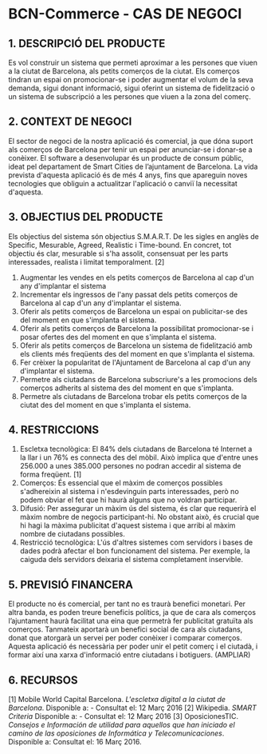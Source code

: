 ﻿# BCN-Commerce - CAS DE NEGOCI #

## 1. DESCRIPCIÓ DEL PRODUCTE
Es vol construir un sistema que permeti aproximar a les persones que viuen
a la ciutat de Barcelona, als petits comerços de la ciutat.
Els comerços tindran un espai on promocionar-se i poder augmentar el volum
de la seva demanda, sigui donant informació, sigui oferint un sistema de fidelització
o un sistema de subscripció a les persones que viuen a la zona del comerç.

## 2. CONTEXT DE NEGOCI
El sector de negoci de la nostra aplicació és comercial, ja que dóna suport
als comerços de Barcelona per tenir un espai per anunciar-se i donar-se a conèixer.
El software a desenvolupar és un producte de consum públic, ideat pel
departament de Smart Cities de l’ajuntament de Barcelona. La vida prevista d'aquesta
aplicació és de més 4 anys, fins que apareguin noves tecnologies que obliguin
a actualitzar l'aplicació o canviï la necessitat d'aquesta.

## 3. OBJECTIUS DEL PRODUCTE 
Els objectius del sistema són objectius S.M.A.R.T. De les sigles en anglès de Specific, Mesurable, Agreed, Realistic i Time-bound. En concret,
tot objectiu és clar, mesurable si s'ha assolit, consensuat per les parts interessades, realista i limitat temporalment. [2]

1. Augmentar les vendes en els petits comerços de Barcelona al cap d'un any d'implantar el sistema
2. Incrementar els ingressos de l'any passat dels petits comerços de Barcelona al cap d'un any d'implantar el sistema.
3. Oferir als petits comerços de Barcelona un espai on publicitar-se des del moment en que s'implanta el sistema.
4. Oferir als petits comerços de Barcelona la possibilitat promocionar-se i posar ofertes des del moment en que s'implanta el sistema.
5. Oferir als petits comerços de Barcelona un sistema de fidelització amb els clients més freqüents des del moment en que s'implanta el sistema.
6. Fer crèixer la popularitat de l'Ajuntament de Barcelona al cap d'un any d'implantar el sistema.
7. Permetre als ciutadans de Barcelona subscriure's a les promocions dels comerços adherits al sistema des del moment en que s'implanta.
8. Permetre als ciutadans de Barcelona trobar els petits comerços de la ciutat des del moment en que s'implanta el sistema.

## 4. RESTRICCIONS ## 
1. Escletxa tecnològica:
El 84% dels ciutadans de Barcelona té Internet a la llar i un 76% es connecta des del mòbil.
Això implica que d'entre unes 256.000 a unes 385.000 persones no podran
accedir al sistema de forma freqüent. [1]
2. Comerços:
És essencial que el màxim de comerços possibles s'adhereixin al sistema
i n'esdevinguin parts interessades, però no podem obviar el fet que hi
haurà alguns que no voldran participar.
3. Difusió:
Per assegurar un màxim ús del sistema, és clar que requerirà el màxim
nombre de negocis participant-hi. No obstant això, és crucial que hi hagi
la màxima publicitat d'aquest sistema i que arribi al màxim nombre de
ciutadans possibles.
4. Restricció tecnològica:
L'ús d'altres sistemes com servidors i bases de dades podrà afectar el bon
funcionament del sistema. Per exemple, la caiguda dels servidors deixaria
el sistema completament inservible.

## 5. PREVISIÓ FINANCERA ## 
El producte no és comercial, per tant no es traurà benefici monetari.
Per altra banda, es poden treure beneficis polítics, ja que de cara als
comerços l’ajuntament haurà facilitat una eina que permetrà fer publicitat
gratuïta als comerços. Tanmateix aportarà un benefici social de cara als
ciutadans, donat que atorgarà un servei per poder conèixer i comparar comerços.
Aquesta aplicació és necessària per poder unir el petit comerç i el ciutadà,
i formar així una xarxa d'informació entre ciutadans i botiguers. (AMPLIAR)

## 6. RECURSOS ## 
[1] Mobile World Capital Barcelona. *L'escletxa digital a la ciutat de Barcelona*. Disponible a: [](http://mobileworldcapital.com/escletxa-digital/#3rdPage) - Consultat el: 12 Març 2016
[2] Wikipedia. *SMART Criteria* Disponible a: [](https://en.wikipedia.org/wiki/SMART_criteria) - Consultat el: 12 Març 2016
[3] OposicionesTIC. *Consejos e Información de utilidad para aquellos que han iniciado el camino de las oposiciones de Informática y Telecomunicaciones*. Disponible a: [](http://oposicionestic.blogspot.com.es/2009/07/el-sueldo-de-un-funcionario-tic.html) Consultat el: 16 Març 2016.
